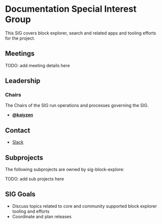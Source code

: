 # Documentation Special Interest Group

This SIG covers block explorer, search and related apps and tooling efforts for the project.

## Meetings

TODO: add meeting details here

## Leadership

### Chairs
The Chairs of the SIG run operations and processes governing the SIG.

* **[@kaiyzen](https://github.com/kaiyzen)**


## Contact

* [Slack](https://nem2.slack.com/messages/sig-block-explore)

## Subprojects

The following subprojects are owned by sig-block-explore:

TODO: add sub projects here

## SIG Goals

* Discuss topics related to core and community supported block explorer tooling and efforts
* Coordinate and plan releases
